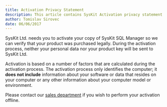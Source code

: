 ```yaml
---
title: Activation Privacy Statement
description: This article contains SysKit Activation privacy statement.
author: Tomislav Sirovec
date: 06/06/2017
---
```


SysKit Ltd. needs you to activate your copy of SysKit SQL Manager so we can verify that your product was purchased legally. During the activation process, neither your personal data nor your product key will be sent to SysKit Ltd.

Activation is based on a number of factors that are calculated during the activation process. The activation process only identifies the computer; it __does not include__ information about your software or data that resides on your computer or any other information about your computer model or environment.

Please contact our [sales department](https://www.sqldockit.com/support/contact-us/) if you wish to perform your activation offline.

